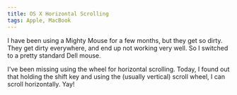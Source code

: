 ```yaml
---
title: OS X Horizontal Scrolling
tags: Apple, MacBook
---
```


I have been using a Mighty Mouse for a few months, but they get so dirty.
They get dirty everywhere, and end up not working very well. So I switched
to a pretty standard Dell mouse.

I've been missing using the wheel for horizontal scrolling. Today, I found
out that holding the shift key and using the (usually vertical) scroll
wheel, I can scroll horizontally. Yay! 

